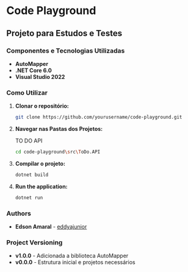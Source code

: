 # Code Playground

## Projeto para Estudos e Testes

### Componentes e Tecnologias Utilizadas
- **AutoMapper**
- **.NET Core 6.0**
- **Visual Studio 2022**

### Como Utilizar
1. **Clonar o repositório:**
    ```bash
    git clone https://github.com/yourusername/code-playground.git
    ```
2. **Navegar nas Pastas dos Projetos:**

    TO DO API
    ```bash
    cd code-playground\src\ToDo.API
    ```
3. **Compilar o projeto:**
    ```bash
    dotnet build
    ```
4. **Run the application:**
    ```bash
    dotnet run
    ```

### Authors
- **Edson Amaral** - [eddyajunior](https://github.com/eddyajunior)

### Project Versioning
- **v1.0.0** - Adicionada a biblioteca AutoMapper
- **v0.0.0** - Estrutura inicial e projetos necessários
